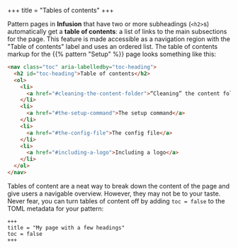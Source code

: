 +++
title = "Tables of contents"
+++

Pattern pages in **Infusion** that have two or more subheadings (`<h2>`s) automatically get a **table of contents**: a list of links to the main subsections for the page. This feature is made accessible as a navigation region with the "Table of contents" label and uses an ordered list. The table of contents markup for the {{% pattern "Setup" %}} page looks something like this:

```html
<nav class="toc" aria-labelledby="toc-heading">
  <h2 id="toc-heading">Table of contents</h2>
  <ol>
    <li>
      <a href="#cleaning-the-content-folder">“Cleaning” the content folder</a>
    </li>
    <li>
      <a href="#the-setup-command">The setup command</a>
    </li>
    <li>
      <a href="#the-config-file">The config file</a>
    </li>
    <li>
      <a href="#including-a-logo">Including a logo</a>
    </li>
  </ol>
</nav>
```

Tables of content are a neat way to break down the content of the page and give users a navigable overview. However, they may not be to your taste. Never fear, you can turn tables of content off by adding `toc = false` to the TOML metadata for your pattern:

```
+++
title = "My page with a few headings"
toc = false
+++
```
